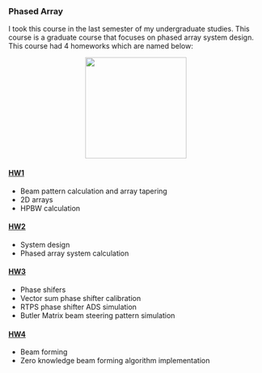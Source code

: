 ### Phased Array
I took this course in the last semester of my undergraduate studies. This course is a graduate course that focuses on phased array system design. This course had 4 homeworks which are named below:

<p align="center">
<image align="center" src = "images/test1.png" width="200">
</p>

#### [HW1](https://github.com/kasrafallah/PhasedArray/tree/main/HW01)
- Beam pattern calculation and array tapering
- 2D arrays
- HPBW calculation
#### [HW2](https://github.com/kasrafallah/PhasedArray/tree/main/HW02)
- System design 
- Phased array system calculation
#### [HW3](https://github.com/kasrafallah/PhasedArray/tree/main/HW03)
- Phase shifers
- Vector sum phase shifter calibration
- RTPS phase shifter ADS simulation
- Butler Matrix beam steering pattern simulation
  
#### [HW4](https://github.com/kasrafallah/PhasedArray/tree/main/HW02)
- Beam forming
- Zero knowledge beam forming algorithm implementation

